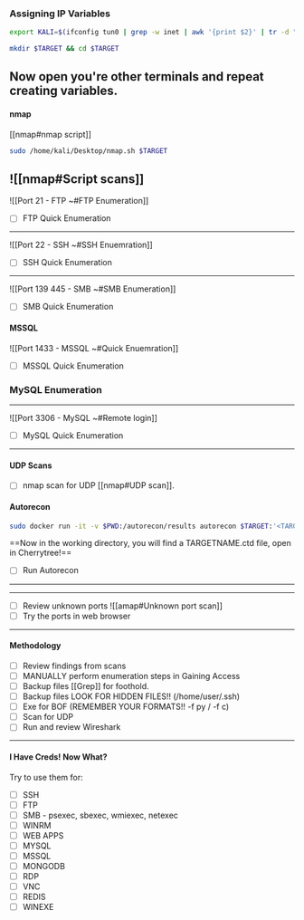 ### Assigning IP Variables
```bash - kali
export KALI=$(ifconfig tun0 | grep -w inet | awk '{print $2}' | tr -d " \t\n\r") && export TARGET=
```
```bash - kali
mkdir $TARGET && cd $TARGET
```
Now open you're other terminals and repeat creating variables.
---
#### nmap
[[nmap#nmap script]]
```bash - kali
sudo /home/kali/Desktop/nmap.sh $TARGET
```
![[nmap#Script scans]]
---
![[Port 21 - FTP ~#FTP Enumeration]]
- [ ] FTP Quick Enumeration
---
![[Port 22 - SSH  ~#SSH Enuemration]]
- [ ] SSH Quick Enumeration
---
![[Port 139 445 - SMB ~#SMB Enumeration]]
- [ ] SMB Quick Enumeration
#### MSSQL
![[Port 1433 - MSSQL ~#Quick Enuemration]]
- [ ] MSSQL Quick Enumeration
### MySQL Enumeration
---
![[Port 3306 - MySQL ~#Remote login]]
- [ ] MySQL Quick Enumeration
---
#### UDP Scans
- [ ] nmap scan for UDP [[nmap#UDP scan]].
#### Autorecon
```bash - kali
sudo docker run -it -v $PWD:/autorecon/results autorecon $TARGET:'<TARGETNAME>'
```
==Now in the working directory, you will find a TARGETNAME.ctd file, open in Cherrytree!==
- [ ] Run Autorecon
---
---
- [ ] Review unknown ports
![[amap#Unknown port scan]]
- [ ] Try the ports in web browser
---
#### Methodology
- [ ] Review findings from scans
- [ ] MANUALLY perform enumeration steps in Gaining Access
- [ ] Backup files [[Grep]] for foothold.
- [ ] Backup files LOOK FOR HIDDEN FILES!! (/home/user/.ssh)
- [ ]  Exe for BOF (REMEMBER YOUR FORMATS!! -f py / -f c)
- [ ] Scan for UDP
- [ ] Run and review Wireshark
---
#### I Have Creds!  Now What?
Try to use them for:
- [ ] SSH
- [ ] FTP
- [ ] SMB - psexec, sbexec, wmiexec, netexec
- [ ] WINRM
- [ ] WEB APPS
- [ ] MYSQL
- [ ] MSSQL
- [ ] MONGODB
- [ ] RDP
- [ ] VNC
- [ ] REDIS
- [ ] WINEXE
